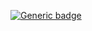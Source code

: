 [![Generic badge](https://img.shields.io/badge/<SUBJECT>-<STATUS>-<COLOR>.svg)](https://shields.io/)
